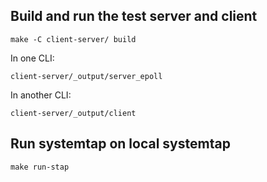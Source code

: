 ## Build and run the test server and client

```
make -C client-server/ build
```

In one CLI:
```
client-server/_output/server_epoll
```

In another CLI:
```
client-server/_output/client
```

## Run systemtap on local systemtap

```
make run-stap
```

